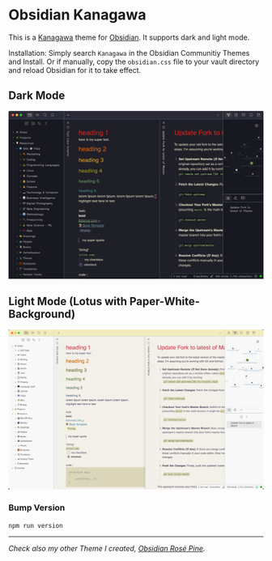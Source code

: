 # Obsidian Kanagawa
This is a [Kanagawa](https://github.com/rebelot/kanagawa.nvim) theme for [Obsidian](https://obsidian.md/). It supports dark and light mode.

Installation: Simply search `Kanagawa` in the Obsidian Communitiy Themes and Install. Or if manually, copy the `obsidian.css` file to your vault directory and reload Obsidian for it to take effect.

## Dark Mode
![](dark_high.png)

## Light Mode (Lotus with Paper-White-Background)

![](light_high.png)

### Bump Version

```sh
npm run version
```



---

*Check also my other Theme I created, [Obsidian Rosé Pine](https://github.com/sspaeti/obsidian_rose_pine/).*

